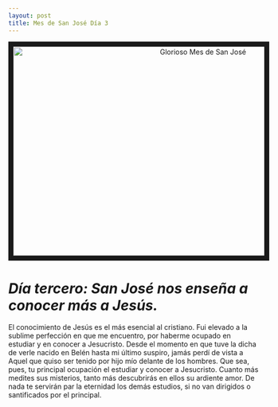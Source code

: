 ```yaml
---
layout: post
title: Mes de San José Día 3
---
```



<p align="center"> 
  <a href="http://www.youtube.com/watch?feature=player_embedded&v=QJaLCCcoS3c" target="_blank"><img src="http://img.youtube.com/vi/QJaLCCcoS3c/0.jpg" 
alt="Glorioso Mes de San José" width="746" height="420" border="10" /></a>
</p>


# *Día tercero: San José nos enseña a conocer más a Jesús.*

<justify>El conocimiento de Jesús es el más esencial al cristiano. Fui elevado a la sublime perfección en que me encuentro, por haberme ocupado en estudiar y en conocer a Jesucristo. Desde el momento en que tuve la dicha de verle nacido en Belén hasta mi último suspiro, jamás perdí de vista a Aquel que quiso ser tenido por hijo mío delante de los hombres. Que sea, pues, tu principal ocupación el estudiar y conocer a Jesucristo. Cuanto más medites sus misterios, tanto más descubrirás en ellos su ardiente amor. De nada te servirán par la eternidad los demás estudios, si no van dirigidos o santificados por el principal.</justify>
